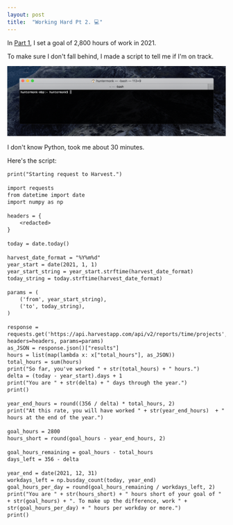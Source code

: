 ```yaml
---
layout: post
title:  "Working Hard Pt 2. 💻"
---
```


In [Part 1](http://huntermonk.com/2021/01/13/working-hard.html), I set a goal of 2,800 hours of work in 2021.

To make sure I don't fall behind, I made a script to tell me if I'm on track.

![hrs script](/img/work-hard/hrs.gif)

I don't know Python, took me about 30 minutes.

Here's the script:

```
print("Starting request to Harvest.")

import requests
from datetime import date
import numpy as np

headers = {
    <redacted>
}

today = date.today()

harvest_date_format = "%Y%m%d"
year_start = date(2021, 1, 1)
year_start_string = year_start.strftime(harvest_date_format)
today_string = today.strftime(harvest_date_format)

params = (
    ('from', year_start_string),
    ('to', today_string),
)

response = requests.get('https://api.harvestapp.com/api/v2/reports/time/projects', headers=headers, params=params)
as_JSON = response.json()["results"]
hours = list(map(lambda x: x["total_hours"], as_JSON))
total_hours = sum(hours)
print("So far, you've worked " + str(total_hours) + " hours.")
delta = (today - year_start).days + 1
print("You are " + str(delta) + " days through the year.")
print()

year_end_hours = round((356 / delta) * total_hours, 2)
print("At this rate, you will have worked " + str(year_end_hours)  + " hours at the end of the year.")

goal_hours = 2800
hours_short = round(goal_hours - year_end_hours, 2)

goal_hours_remaining = goal_hours - total_hours
days_left = 356 - delta

year_end = date(2021, 12, 31)
workdays_left = np.busday_count(today, year_end)
goal_hours_per_day = round(goal_hours_remaining / workdays_left, 2)
print("You are " + str(hours_short) + " hours short of your goal of " + str(goal_hours) + ". To make up the difference, work " + str(goal_hours_per_day) + " hours per workday or more.")
print()
```
